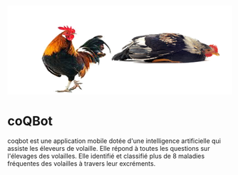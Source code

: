 
<img src="https://github.com/DataBusiness-AI/coQBot/blob/master/coqbot.png"  width="600" height="200">


# coQBot


coqbot est une application mobile dotée d'une intelligence artificielle qui assiste les éleveurs de volaille. Elle répond à toutes les questions sur l'élevages des volailles. Elle identifié et classifié plus de 8 maladies fréquentes des volailles à travers leur excréments.


